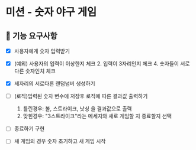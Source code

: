 # 미션 - 숫자 야구 게임

## 🚀 기능 요구사항
- [x] 사용자에게 숫자 입력받기

- [x] (예외) 사용자의 입력이 이상한지 체크
  2. 입력이 3자리인지 체크
  4. 숫자들이 서로다른 숫자인치 체크
- [x] 세자리의 서로다른 랜덤넘버 생성하기
- [ ] (로직)입력된 숫자 변수에 저장후 로직에 따른 결과값 출력하기
  1. 틀린경우: 볼, 스트라이크, 낫싱 을 결과값으로 출력
  2. 맞힌경우: "3스트라이크"라는 메세지와 새로 게임할 지 종료할지 선택
- [ ] 종료하기 구현
- [ ] 새 게임의 경우 숫자 초기하고 새 게임 시작

<br>


